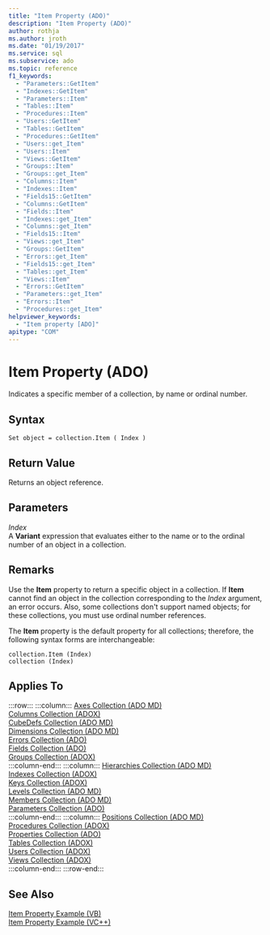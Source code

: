 ```yaml
---
title: "Item Property (ADO)"
description: "Item Property (ADO)"
author: rothja
ms.author: jroth
ms.date: "01/19/2017"
ms.service: sql
ms.subservice: ado
ms.topic: reference
f1_keywords:
  - "Parameters::GetItem"
  - "Indexes::GetItem"
  - "Parameters::Item"
  - "Tables::Item"
  - "Procedures::Item"
  - "Users::GetItem"
  - "Tables::GetItem"
  - "Procedures::GetItem"
  - "Users::get_Item"
  - "Users::Item"
  - "Views::GetItem"
  - "Groups::Item"
  - "Groups::get_Item"
  - "Columns::Item"
  - "Indexes::Item"
  - "Fields15::GetItem"
  - "Columns::GetItem"
  - "Fields::Item"
  - "Indexes::get_Item"
  - "Columns::get_Item"
  - "Fields15::Item"
  - "Views::get_Item"
  - "Groups::GetItem"
  - "Errors::get_Item"
  - "Fields15::get_Item"
  - "Tables::get_Item"
  - "Views::Item"
  - "Errors::GetItem"
  - "Parameters::get_Item"
  - "Errors::Item"
  - "Procedures::get_Item"
helpviewer_keywords:
  - "Item property [ADO]"
apitype: "COM"
---
```

# Item Property (ADO)
Indicates a specific member of a collection, by name or ordinal number.  
  
## Syntax  
  
```  
Set object = collection.Item ( Index )  
```  
  
## Return Value  
 Returns an object reference.  
  
## Parameters  
 *Index*  
 A **Variant** expression that evaluates either to the name or to the ordinal number of an object in a collection.  
  
## Remarks  
 Use the **Item** property to return a specific object in a collection. If **Item** cannot find an object in the collection corresponding to the *Index* argument, an error occurs. Also, some collections don't support named objects; for these collections, you must use ordinal number references.  
  
 The **Item** property is the default property for all collections; therefore, the following syntax forms are interchangeable:  
  
```  
collection.Item (Index)  
collection (Index)  
```  
  
## Applies To  

:::row:::
    :::column:::
        [Axes Collection (ADO MD)](../ado-md-api/axes-collection-ado-md.md)  
        [Columns Collection (ADOX)](../adox-api/columns-collection-adox.md)  
        [CubeDefs Collection (ADO MD)](../ado-md-api/cubedefs-collection-ado-md.md)  
        [Dimensions Collection (ADO MD)](../ado-md-api/dimensions-collection-ado-md.md)  
        [Errors Collection (ADO)](./errors-collection-ado.md)  
        [Fields Collection (ADO)](./fields-collection-ado.md)  
        [Groups Collection (ADOX)](../adox-api/groups-collection-adox.md)  
    :::column-end:::
    :::column:::
        [Hierarchies Collection (ADO MD)](../ado-md-api/hierarchies-collection-ado-md.md)  
        [Indexes Collection (ADOX)](../adox-api/indexes-collection-adox.md)  
        [Keys Collection (ADOX)](../adox-api/keys-collection-adox.md)  
        [Levels Collection (ADO MD)](../ado-md-api/levels-collection-ado-md.md)  
        [Members Collection (ADO MD)](../ado-md-api/members-collection-ado-md.md)  
        [Parameters Collection (ADO)](./parameters-collection-ado.md)  
    :::column-end:::
    :::column:::
        [Positions Collection (ADO MD)](../ado-md-api/positions-collection-ado-md.md)  
        [Procedures Collection (ADOX)](../adox-api/procedures-collection-adox.md)  
        [Properties Collection (ADO)](./properties-collection-ado.md)  
        [Tables Collection (ADOX)](../adox-api/tables-collection-adox.md)  
        [Users Collection (ADOX)](../adox-api/users-collection-adox.md)  
        [Views Collection (ADOX)](../adox-api/views-collection-adox.md)  
    :::column-end:::
:::row-end:::

## See Also  
 [Item Property Example (VB)](./item-property-example-vb.md)   
 [Item Property Example (VC++)](./item-property-example-vc.md)